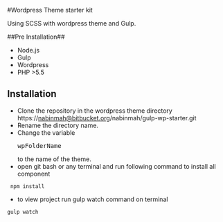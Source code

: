 #Wordpress Theme starter kit

Using SCSS with wordpress theme and Gulp.

##Pre Installation##
 * Node.js
 * Gulp
 * Wordpress
 * PHP >5.5
 
## Installation
 * Clone the repository in the wordpress theme directory 
https://nabinmah@bitbucket.org/nabinmah/gulp-wp-starter.git
 * Rename the directory name.
 * Change the variable  <pre>wpFolderName</pre> to the name of the theme.
 * open git bash or any terminal and run following command to install all component 
 
```
 npm install

```

* to view project run gulp watch command on terminal

```
gulp watch

```

